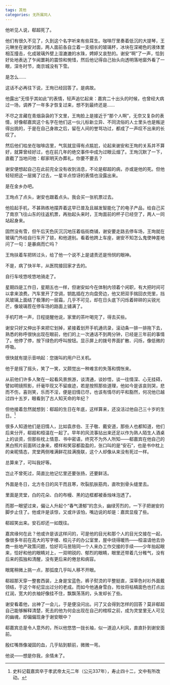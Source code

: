 ```yaml
---
tags: 其他
categories: 无所属同人
---
```


他听见人说，郗超死了。

他们有很久不见了，久到这个名字听来有些耳生。咖啡厅里奏着低沉的大提琴，王元琳坐在谢安对面，两人面前各自立着一支细长的玻璃杯，冰块在深褐色的液体里相互撞击，化成玻璃外壁上湿漉漉的水珠，娉婷又哀愁的。谢安“啊”了一声，恰到好处地表达了乍闻噩耗的震惊和惋惜，然后他记得自己抬头向透明落地窗外看了一眼，深冬时节，南京城没有下雪。

是怎么……

这话不必再往下说，王珣已经回答了。是病故。

他露出“无怪乎其如此”的表情，轻声追忆起来：嘉宾二十出头的时候，也曾经大病过一场，调养了一年多才恢复过来，想不到最终还是……

不尽之言藏在青烟袅袅的下文里，王珣脸上是接近于“那个人啊”，无奈又复杂的表情，好像郗嘉宾这个名字在他们这一伙儿标新立异、不同流俗的人士里头也是叛逆得出挑的，于是在自己身故之后，留在人间的誉骂功过，都成了一声叹不出来的长叹了。

然后他们枯坐在咖啡店里，气氛就显得有点尴尬，论起来谢安和王珣的关系并不算好，就算曾经好过，也在前几年的绝交事件中成为过眼云烟了。王珣沉默了一下，直截了当地问他：郗家明天办葬礼，你要不要去？

谢安便想起自己在此前完全没有收到消息，不论是郗超的病，亦或是他的死。但他轻轻把这一层揭了过去，一星半点惊讶的表情也没露出来。

是在金乡办吧。

王珣点了点头，谢安也跟着点头。我会买一张机票过去。

他拾起手机，不甚熟练地摆弄着这早已普及且越发智能化了的电子产品，给自己买了南京飞往山东的往返机票，再抬起头来时，王珣面前的杯子已经空了，两人一同站起身来。

固然没有雪，但午后天色灰沉沉地压着临街商铺，谢安要走路去停车场，王珣就在玻璃门外给自行车开了锁，和他道别。看着他跨上车座，谢安不知怎么鬼使神差地问了一句：是暴病而亡吗？

王珣扶着车把转过头，给了他一个说不上是谴责还是怜悯的眼神。

不是，病了快半年，从医院接回家才去的。

自行车吱悠吱悠地骑走了。



星期四是工作日，星期五也一样，但谢安如今在体制内领着个闲职，有大把时间可以拿来浪费。汽车里开了空调，钥匙插在方向盘旁边，他又把双手揣回衣兜里，挡风玻璃上面结了极薄的一层霜，几乎不可见，却在日头底下闪烁着碎碎的尖锐光芒，像玻璃茬在停车场的路面上铺满了。

手机叮咚一声，日程提醒他说，家里的茶叶喝完了，得去买些。

谢安只好又伸出手来把它划掉，紧接着划开手机通讯录，滚动条一排一排拖下去，熟悉的称呼很快出现在眼前，他们的上一次通话不到两分钟，已经是三年前的事情了。他停了停，按下绿色的呼叫按钮。显示屏上的拨号界面扩散、闪烁，像低微的呼吸。

很快就有提示音响起：您拨叫的用户已关机。

他于是摇了摇头，笑了一笑，又颇觉出一种难言的失落和惆怅来。

从前他们许多人聚在一起看风景旅游，谈清通，谈妙悟，谈一往情深、心无挂碍，譬如明镜照影，纤毫毕现又不留痕迹，若是按照那些道理，他如今是该哀则哭，悲而不伤，喜则笑，乐而不淫，便是旧情已尽，也该有情尽的平和豁然，何况他已越过四十五岁，眼看到了古人知天命的年纪？

但他接着忽然就想到：郗超的生日在年底，这样算来，还没活过他自己三十岁的生日。[^1]



很多人知道他们是旧情人，比如袁彦伯、王子敬、戴安道，那些人也都知道，他们后来分开，郗超和桓温在一起了。早年的风流事拈出来还足以作为熟人陌生人酒桌上的谈资，但那些枕上情意、书中密语，终究不为外人所知——郗嘉宾在他自己的黑白照片前面转过身来，模样和笑容都盈盈的，张口叫的是“安石”，也是书中枕上的亲昵情态，灵堂两侧堆满鲜花挂满挽联，这个人却像从来没有死过一样。

总算来了，可叫我好等。

岂止不曾死过，简直比他记忆里还要张扬，还要鲜活。

外面是冬日，北方冬日的风干而且寒，吹裂肌肤筋肉，直吹到骨头缝里去。

里面是灵堂，白的花朵、白的布幔、黑的边框都被香烛味泡透了。

而那一眼望过来，偏让人升起个“春气潇郁”的念头，幽绿芳烈的，一下子把谢安的脚步止住了。他或许是该惊，又或许该怕，嘴边说的却是：嘉宾显瘦了些。

郗超笑出来。安石却还一如既往。

嘉宾缘何在此？他或许是该这样问的，可是他的目光和那个人的目光交接在一起，像很多年前在高大的写字楼、桓元子的办公室里，屋中烧得暖热——桓温请他去协商一些地产政策问题，恰好司马昱陪同一个人来办工作交接的手续——少年抬起眼来，恰好和他的眼睛对上，一双明锐的、郁烈的眼睛，眼里还带着几分稚气，没有后来的孤独和清醒，没有更后来的倦怠和病容。

眼尾稍微上挑一点，那弧度几乎叫人移不开眼。

郗超那天穿一整套西装，上身是宝蓝色，裤子熨烫的平整挺直，深草色衬衫外面戴领结，于这个年纪显出过分的老成。而如今他通身雪白，殓妆将枯槁面色也打点出红润，宽大的衣袖好像挂不住，飘飘荡荡的，头发却长了些。

谢安看着他，出神了一会儿，于是便没问出。问了又会得到怎样的回答？莫非郗超自己能够解释清楚，死去的他为何会出现在自己的棺椁之前，成为灵堂里无人可见的幽魂，却偏偏现身于谢安眼中？

郗嘉宾总是令人意外的，所以他悠悠一拢长袖，似一道迫人利风，直直扑到谢安面前。

殷红嘴唇像凝固的血，几乎贴到额前，微微一弯。

他说——想是你我，余情未了。



[^1]: 史料记载嘉宾卒于孝武帝太元二年（公元337年），寿止四十二，文中有所改动。